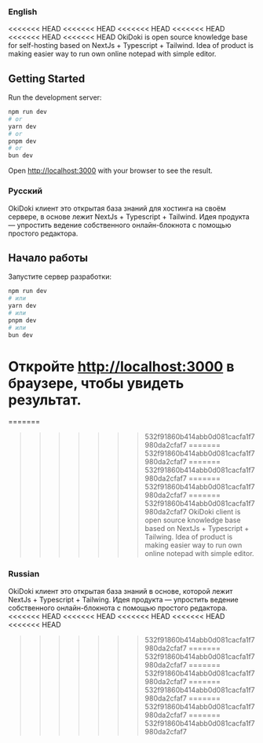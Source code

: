 ### English

<<<<<<< HEAD
<<<<<<< HEAD
<<<<<<< HEAD
<<<<<<< HEAD
<<<<<<< HEAD
<<<<<<< HEAD
OkiDoki is open source knowledge base for self-hosting based on NextJs + Typescript + Tailwind. Idea of product is making easier way to run own online notepad with simple editor.

## Getting Started

Run the development server:

```bash
npm run dev
# or
yarn dev
# or
pnpm dev
# or
bun dev
```

Open [http://localhost:3000](http://localhost:3000) with your browser to see the result.

### Русский

OkiDoki клиент это открытая база знаний для хостинга на своём сервере, в основе лежит NextJs + Typescript + Tailwind. Идея продукта — упростить ведение собственного онлайн-блокнота с помощью простого редактора.

## Начало работы

Запустите сервер разработки:

```bash
npm run dev
# или
yarn dev
# или
pnpm dev
# или
bun dev
```

Откройте [http://localhost:3000](http://localhost:3000) в браузере, чтобы увидеть результат.
=======
=======
>>>>>>> 532f91860b414abb0d081cacfa1f7980da2cfaf7
=======
>>>>>>> 532f91860b414abb0d081cacfa1f7980da2cfaf7
=======
>>>>>>> 532f91860b414abb0d081cacfa1f7980da2cfaf7
=======
>>>>>>> 532f91860b414abb0d081cacfa1f7980da2cfaf7
=======
>>>>>>> 532f91860b414abb0d081cacfa1f7980da2cfaf7
OkiDoki client is open source knowledge base based on NextJs + Typescript + Tailwing. Idea of product is making easier way to run own online notepad with simple editor.

### Russian

OkiDoki клиент это открытая база знаний в основе, которой лежит NextJs + Typescript + Tailwing. Идея продукта — упростить ведение собственного онлайн-блокнота с помощью простого редактора.
<<<<<<< HEAD
<<<<<<< HEAD
<<<<<<< HEAD
<<<<<<< HEAD
<<<<<<< HEAD
>>>>>>> 532f91860b414abb0d081cacfa1f7980da2cfaf7
=======
>>>>>>> 532f91860b414abb0d081cacfa1f7980da2cfaf7
=======
>>>>>>> 532f91860b414abb0d081cacfa1f7980da2cfaf7
=======
>>>>>>> 532f91860b414abb0d081cacfa1f7980da2cfaf7
=======
>>>>>>> 532f91860b414abb0d081cacfa1f7980da2cfaf7
=======
>>>>>>> 532f91860b414abb0d081cacfa1f7980da2cfaf7
